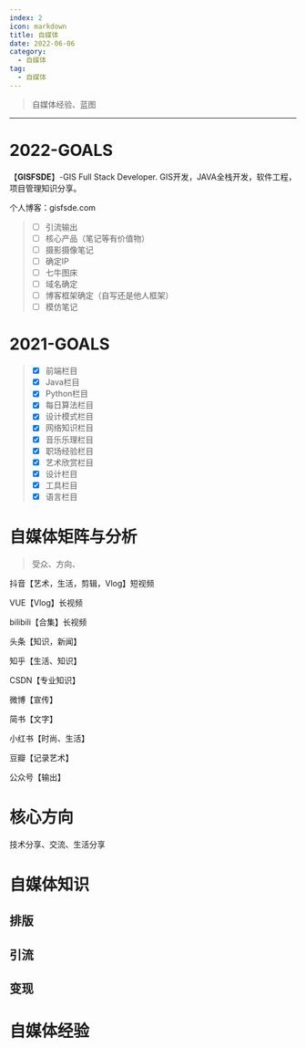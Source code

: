 ```yaml
---
index: 2
icon: markdown
title: 自媒体
date: 2022-06-06
category:
  - 自媒体
tag:
  - 自媒体
---
```


> 自媒体经验、蓝图
> <!-- more -->

---
# **2022-GOALS**   

【**GISFSDE**】-GIS Full Stack Developer. GIS开发，JAVA全栈开发，软件工程，项目管理知识分享。

个人博客：gisfsde.com



>+ [ ] 引流输出
>+ [ ] 核心产品（笔记等有价值物）
>+ [ ] 摄影摄像笔记
>+ [ ] 确定IP
>+ [ ] 七牛图床
>+ [ ] 域名确定
>+ [ ] 博客框架确定（自写还是他人框架）
>+ [ ] 模仿笔记

# **2021-GOALS**              

>+ [x] 前端栏目
>+ [x] Java栏目
>+ [x] Python栏目
>+ [x] 每日算法栏目
>+ [x] 设计模式栏目
>+ [x] 网络知识栏目
>+ [x] 音乐乐理栏目
>+ [x] 职场经验栏目
>+ [x] 艺术欣赏栏目
>+ [x] 设计栏目
>+ [x] 工具栏目
>+ [x] 语言栏目

# 自媒体矩阵与分析

> 受众、方向、

抖音【艺术，生活，剪辑，Vlog】短视频

VUE【Vlog】长视频

bilibili【合集】长视频

头条【知识，新闻】

知乎【生活、知识】

CSDN【专业知识】

微博【宣传】

简书【文字】

小红书【时尚、生活】

豆瓣【记录艺术】

公众号【输出】

# 核心方向

技术分享、交流、生活分享

# 自媒体知识

## 排版

## 引流

## 变现

# 自媒体经验



